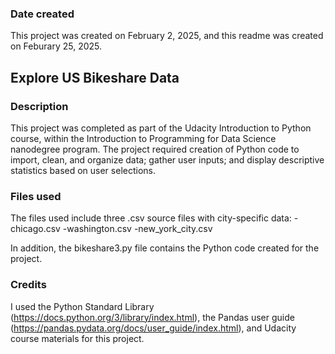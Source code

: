 ### Date created
This project was created on February 2, 2025, and this readme was created on Feburary 25, 2025.

## Explore US Bikeshare Data

### Description
This project was completed as part of the Udacity Introduction to Python course, within the Introduction to Programming for Data Science nanodegree program. The project required creation of Python code to import, clean, and organize data; gather user inputs; and display descriptive statistics based on user selections.

### Files used
The files used include three .csv source files with city-specific data:
-chicago.csv
-washington.csv
-new_york_city.csv

In addition, the bikeshare3.py file contains the Python code created for the project.

### Credits
I used the Python Standard Library (https://docs.python.org/3/library/index.html), the Pandas user guide (https://pandas.pydata.org/docs/user_guide/index.html), and Udacity course materials for this project.

